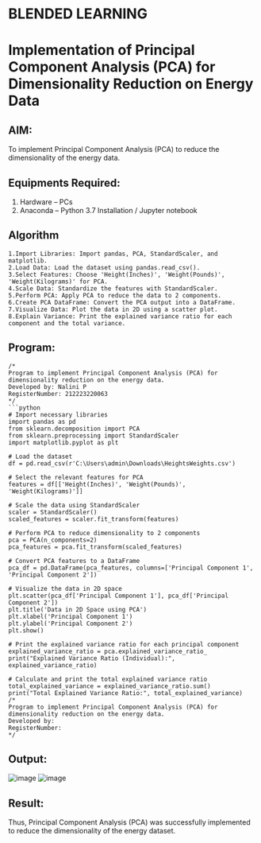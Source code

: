 # BLENDED LEARNING
# Implementation of Principal Component Analysis (PCA) for Dimensionality Reduction on Energy Data

## AIM:
To implement Principal Component Analysis (PCA) to reduce the dimensionality of the energy data.

## Equipments Required:
1. Hardware – PCs
2. Anaconda – Python 3.7 Installation / Jupyter notebook

## Algorithm
```
1.Import Libraries: Import pandas, PCA, StandardScaler, and matplotlib.
2.Load Data: Load the dataset using pandas.read_csv().
3.Select Features: Choose 'Height(Inches)', 'Weight(Pounds)', 'Weight(Kilograms)' for PCA.
4.Scale Data: Standardize the features with StandardScaler.
5.Perform PCA: Apply PCA to reduce the data to 2 components.
6.Create PCA DataFrame: Convert the PCA output into a DataFrame.
7.Visualize Data: Plot the data in 2D using a scatter plot.
8.Explain Variance: Print the explained variance ratio for each component and the total variance.
``` 

## Program:
```
/*
Program to implement Principal Component Analysis (PCA) for dimensionality reduction on the energy data.
Developed by: Nalini P
RegisterNumber: 212223220063
*/
```python
# Import necessary libraries  
import pandas as pd  
from sklearn.decomposition import PCA  
from sklearn.preprocessing import StandardScaler  
import matplotlib.pyplot as plt  

# Load the dataset  
df = pd.read_csv(r'C:\Users\admin\Downloads\HeightsWeights.csv')  

# Select the relevant features for PCA  
features = df[['Height(Inches)', 'Weight(Pounds)', 'Weight(Kilograms)']]  

# Scale the data using StandardScaler  
scaler = StandardScaler()  
scaled_features = scaler.fit_transform(features)  

# Perform PCA to reduce dimensionality to 2 components  
pca = PCA(n_components=2)  
pca_features = pca.fit_transform(scaled_features)  

# Convert PCA features to a DataFrame  
pca_df = pd.DataFrame(pca_features, columns=['Principal Component 1', 'Principal Component 2'])  

# Visualize the data in 2D space  
plt.scatter(pca_df['Principal Component 1'], pca_df['Principal Component 2'])  
plt.title('Data in 2D Space using PCA')  
plt.xlabel('Principal Component 1')  
plt.ylabel('Principal Component 2')  
plt.show()  

# Print the explained variance ratio for each principal component  
explained_variance_ratio = pca.explained_variance_ratio_
print("Explained Variance Ratio (Individual):", explained_variance_ratio)

# Calculate and print the total explained variance ratio  
total_explained_variance = explained_variance_ratio.sum()
print("Total Explained Variance Ratio:", total_explained_variance)
/*
Program to implement Principal Component Analysis (PCA) for dimensionality reduction on the energy data.
Developed by: 
RegisterNumber:  
*/
```

## Output:
![image](https://github.com/user-attachments/assets/db9bebad-0da7-4632-88b2-e76e55cd598a)
![image](https://github.com/user-attachments/assets/781d621c-452d-4592-a41f-4039c6ec8d65)



## Result:
Thus, Principal Component Analysis (PCA) was successfully implemented to reduce the dimensionality of the energy dataset.
